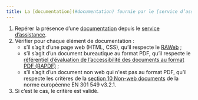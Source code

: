 ```yaml
---
title: La [documentation](#documentation) fournie par le [service d’assistance](#service-d-assistance) est-elle accessible ?
---
```


1. Repérer la présence d’une [documentation](#documentation) depuis le [service d’assistance](#service-d-assistance).
2. Vérifier pour chaque élément de documentation : 
	- s’il s’agit d’une page web (HTML, CSS), qu’il respecte le [RAWeb](../raweb1/criteres.html) ;
	- s’il s’agit d’un document bureautique au format PDF, qu’il respecte le [référentiel d’évaluation de l’accessibilité des documents au format PDF (RAPDF)](../rapdf1/index.html) ;
	- s’il s’agit d’un document non web qui n'est pas au format PDF, qu’il respecte les critères de la [section 10 Non-web documents](https://www.etsi.org/deliver/etsi_en/301500_301599/301549/03.02.01_60/en_301549v030201p.pdf#page=52) de la norme européenne EN 301 549 v3.2.1.
3.	Si c’est le cas, le critère est validé.